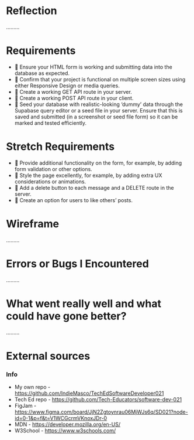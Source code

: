 # Reflection

.........

# Requirements

- 🎯 Ensure your HTML form is working and submitting data into the database as expected.
- 🎯 Confirm that your project is functional on multiple screen sizes using either Responsive Design or media queries.
- 🎯 Create a working GET API route in your server.
- 🎯 Create a working POST API route in your client.
- 🎯 Seed your database with realistic-looking ‘dummy’ data through the Supabase query editor or a seed file in your server. Ensure that this is saved and submitted (in a screenshot or seed file form) so it can be marked and tested efficiently.

# Stretch Requirements

- 🏹 Provide additional functionality on the form, for example, by adding form validation or other options.
- 🏹 Style the page excellently, for example, by adding extra UX considerations or animations.
- 🏹 Add a delete button to each message and a DELETE route in the server.
- 🏹 Create an option for users to like others’ posts.

# Wireframe

.........

# Errors or Bugs I Encountered

.........

# What went really well and what could have gone better?

.........

# External sources

### Info

- My own repo - https://github.com/IndieMasco/TechEdSoftwareDeveloper021
- Tech Ed repo - https://github.com/Tech-Educators/software-dev-021
- FigJam - https://www.figma.com/board/JjN2Zgtoynrau06MjWJs6q/SD021?node-id=0-1&p=f&t=V1WCGcrmVKnoxJDr-0
- MDN - https://developer.mozilla.org/en-US/
- W3School - https://www.w3schools.com/
